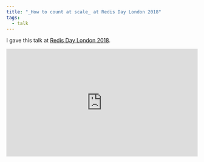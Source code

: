 ```yaml
---
title: "_How to count at scale_ at Redis Day London 2018"
tags:
  - talk
---
```


I gave this talk at [Redis Day London 2018](https://redislabs.com/community/redis-day-london-2018/).

<div>
  <div style="position:relative;padding-top:56.25%;">
    <iframe src="https://www.youtube.com/embed/6-ZivNePBz8" frameborder="0" allowfullscreen style="position:absolute;top:0;left:0;width:100%;height:100%;"></iframe>
  </div>
</div>